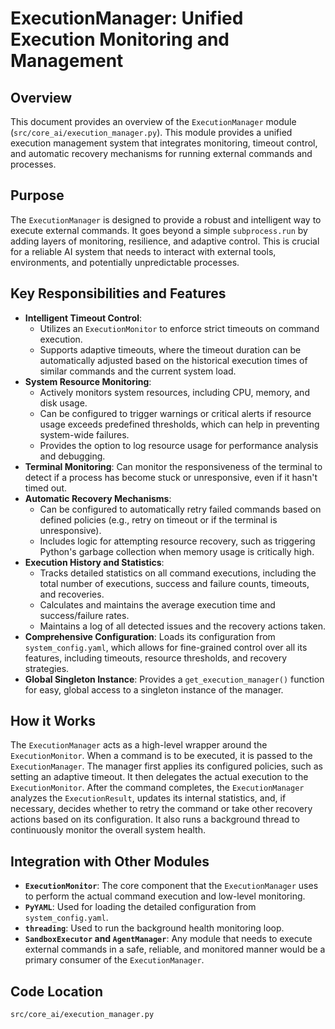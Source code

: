 # ExecutionManager: Unified Execution Monitoring and Management

## Overview

This document provides an overview of the `ExecutionManager` module (`src/core_ai/execution_manager.py`). This module provides a unified execution management system that integrates monitoring, timeout control, and automatic recovery mechanisms for running external commands and processes.

## Purpose

The `ExecutionManager` is designed to provide a robust and intelligent way to execute external commands. It goes beyond a simple `subprocess.run` by adding layers of monitoring, resilience, and adaptive control. This is crucial for a reliable AI system that needs to interact with external tools, environments, and potentially unpredictable processes.

## Key Responsibilities and Features

*   **Intelligent Timeout Control**:
    *   Utilizes an `ExecutionMonitor` to enforce strict timeouts on command execution.
    *   Supports adaptive timeouts, where the timeout duration can be automatically adjusted based on the historical execution times of similar commands and the current system load.
*   **System Resource Monitoring**:
    *   Actively monitors system resources, including CPU, memory, and disk usage.
    *   Can be configured to trigger warnings or critical alerts if resource usage exceeds predefined thresholds, which can help in preventing system-wide failures.
    *   Provides the option to log resource usage for performance analysis and debugging.
*   **Terminal Monitoring**: Can monitor the responsiveness of the terminal to detect if a process has become stuck or unresponsive, even if it hasn't timed out.
*   **Automatic Recovery Mechanisms**:
    *   Can be configured to automatically retry failed commands based on defined policies (e.g., retry on timeout or if the terminal is unresponsive).
    *   Includes logic for attempting resource recovery, such as triggering Python's garbage collection when memory usage is critically high.
*   **Execution History and Statistics**:
    *   Tracks detailed statistics on all command executions, including the total number of executions, success and failure counts, timeouts, and recoveries.
    *   Calculates and maintains the average execution time and success/failure rates.
    *   Maintains a log of all detected issues and the recovery actions taken.
*   **Comprehensive Configuration**: Loads its configuration from `system_config.yaml`, which allows for fine-grained control over all its features, including timeouts, resource thresholds, and recovery strategies.
*   **Global Singleton Instance**: Provides a `get_execution_manager()` function for easy, global access to a singleton instance of the manager.

## How it Works

The `ExecutionManager` acts as a high-level wrapper around the `ExecutionMonitor`. When a command is to be executed, it is passed to the `ExecutionManager`. The manager first applies its configured policies, such as setting an adaptive timeout. It then delegates the actual execution to the `ExecutionMonitor`. After the command completes, the `ExecutionManager` analyzes the `ExecutionResult`, updates its internal statistics, and, if necessary, decides whether to retry the command or take other recovery actions based on its configuration. It also runs a background thread to continuously monitor the overall system health.

## Integration with Other Modules

*   **`ExecutionMonitor`**: The core component that the `ExecutionManager` uses to perform the actual command execution and low-level monitoring.
*   **`PyYAML`**: Used for loading the detailed configuration from `system_config.yaml`.
*   **`threading`**: Used to run the background health monitoring loop.
*   **`SandboxExecutor` and `AgentManager`**: Any module that needs to execute external commands in a safe, reliable, and monitored manner would be a primary consumer of the `ExecutionManager`.

## Code Location

`src/core_ai/execution_manager.py`